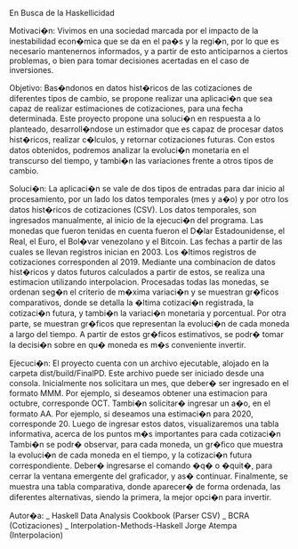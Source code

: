 En Busca de la Haskellicidad

Motivaci�n: 
Vivimos en una sociedad marcada por el impacto de la inestabilidad econ�mica que se da en el pa�s y la regi�n, por lo que es necesario mantenernos informados, y a partir de esto anticiparnos a ciertos problemas, o bien para tomar decisiones acertadas en el caso de inversiones.

Objetivo:
Bas�ndonos en datos hist�ricos de las cotizaciones de diferentes tipos de cambio, se propone realizar una aplicaci�n que sea capaz de realizar estimaciones de cotizaciones, para una fecha determinada.
Este proyecto propone una soluci�n en respuesta a lo planteado, desarroll�ndose un estimador que es capaz de procesar datos hist�ricos, realizar c�lculos, y retornar cotizaciones futuras.
Con estos datos obtenidos, podremos analizar la evoluci�n monetaria en el transcurso del tiempo, y tambi�n las variaciones frente a otros tipos de cambio.

Soluci�n:
La aplicaci�n se vale de dos tipos de entradas para dar inicio al procesamiento, por un lado los datos temporales (mes y a�o) y por otro los datos hist�ricos de cotizaciones (CSV).
Los datos temporales, son ingresados manualmente, al inicio de la ejecuci�n del programa.
Las monedas que fueron tenidas en cuenta fueron el D�lar Estadounidense, el Real, el Euro, el Bol�var venezolano y el Bitcoin.
Las fechas a partir de las cuales se llevan registros inician en 2003. Los �ltimos registros de cotizaciones corresponden al 2019.
Mediante una combinacion de datos hist�ricos y datos futuros calculados a partir de estos, se realiza una estimacion utilizando interpolacion.
Procesadas todas las monedas, se ordenan seg�n el criterio de m�xima variaci�n y se muestran gr�ficos comparativos, donde se detalla la �ltima cotizaci�n registrada, la cotizaci�n futura, y tambi�n la variaci�n monetaria y porcentual.
Por otra parte, se muestran gr�ficos que representan la evoluci�n de cada moneda a largo del tiempo.
A partir de estos gr�ficos estimativos, se podr� tomar la decisi�n sobre en qu� moneda es m�s conveniente invertir.

Ejecuci�n: 
El proyecto cuenta con un archivo ejecutable, alojado en la carpeta dist/build/FinalPD.
Este archivo puede ser iniciado desde una consola. 
Inicialmente nos solicitara un mes, que deber� ser ingresado en el formato MMM. Por ejemplo, si deseamos obtener una estimacion para octubre, corresponde OCT.
Tambi�n solicitar� ingresar un a�o, en el formato AA. Por ejemplo, si deseamos una estimaci�n para 2020, corresponde 20.
Luego de ingresar estos datos, visualizaremos una tabla informativa, acerca de los puntos m�s importantes para cada cotizaci�n
Tambi�n se podr� observar, para cada moneda, un gr�fico que muestra la evoluci�n de cada moneda en el tiempo, y la cotizaci�n futura correspondiente.
Deber� ingresarse el comando �q� o �quit�, para cerrar la ventana emergente del graficador, y as� continuar.
Finalmente, se muestra una tabla comparativa, donde aparecer� de forma ordenada, las diferentes alternativas, siendo la primera, la mejor opci�n para invertir. 

Autor�a:
_ Haskell Data Analysis Cookbook (Parser CSV)
_ BCRA (Cotizaciones)
_ Interpolation-Methods-Haskell Jorge Atempa (Interpolacion)